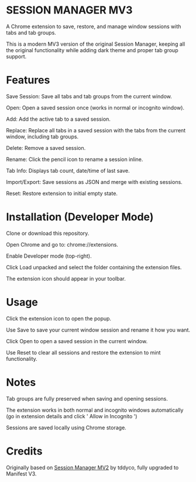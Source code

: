 # SESSION MANAGER MV3
A Chrome extension to save, restore, and manage window sessions with tabs and tab groups.

This is a modern MV3 version of the original Session Manager, keeping all the original functionality while adding dark theme and proper tab group support.

# Features

Save Session: Save all tabs and tab groups from the current window.

Open: Open a saved session once (works in normal or incognito window).

Add: Add the active tab to a saved session.

Replace: Replace all tabs in a saved session with the tabs from the current window, including tab groups.

Delete: Remove a saved session.

Rename: Click the pencil icon to rename a session inline.

Tab Info: Displays tab count, date/time of last save.

Import/Export: Save sessions as JSON and merge with existing sessions.

Reset: Restore extension to initial empty state.


# Installation (Developer Mode)

Clone or download this repository.

Open Chrome and go to: chrome://extensions.

Enable Developer mode (top-right).

Click Load unpacked and select the folder containing the extension files.

The extension icon should appear in your toolbar.

# Usage

Click the extension icon to open the popup.

Use Save to save your current window session and rename it how you want.

Click Open to open a saved session in the current window.

Use Reset to clear all sessions and restore the extension to mint functionality.

# Notes

Tab groups are fully preserved when saving and opening sessions.

The extension works in both normal and incognito windows automatically (go in extension details and click ' Allow in Incognito ')

Sessions are saved locally using Chrome storage.

# Credits

Originally based on [Session Manager MV2](https://github.com/tddyco/session-manager) by tddyco, fully upgraded to Manifest V3.
